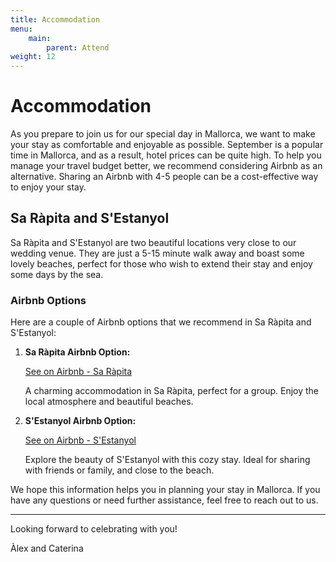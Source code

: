 ```yaml
---
title: Accommodation
menu:
    main:
        parent: Attend
weight: 12
---
```


# Accommodation

As you prepare to join us for our special day in Mallorca, we want to make your stay as comfortable and enjoyable as possible. September is a popular time in Mallorca, and as a result, hotel prices can be quite high. To help you manage your travel budget better, we recommend considering Airbnb as an alternative. Sharing an Airbnb with 4-5 people can be a cost-effective way to enjoy your stay.

## Sa Ràpita and S'Estanyol

Sa Ràpita and S'Estanyol are two beautiful locations very close to our wedding venue. They are just a 5-15 minute walk away and boast some lovely beaches, perfect for those who wish to extend their stay and enjoy some days by the sea.

### Airbnb Options

Here are a couple of Airbnb options that we recommend in Sa Ràpita and S'Estanyol:

1. **Sa Ràpita Airbnb Option:**

   [See on Airbnb - Sa Ràpita](https://www.airbnb.es/rooms/48604404?check_in=2024-09-04&check_out=2024-09-08&guests=1&adults=1&s=66&source=embed_widget)

   A charming accommodation in Sa Ràpita, perfect for a group. Enjoy the local atmosphere and beautiful beaches.
2. **S'Estanyol Airbnb Option:**

   [See on Airbnb - S&#39;Estanyol](https://www.airbnb.es/rooms/12384225?check_in=2024-09-04&check_out=2024-09-08&guests=1&adults=1&s=66&source=embed_widget)

   Explore the beauty of S'Estanyol with this cozy stay. Ideal for sharing with friends or family, and close to the beach.

We hope this information helps you in planning your stay in Mallorca. If you have any questions or need further assistance, feel free to reach out to us.

---

Looking forward to celebrating with you!

Àlex and Caterina
